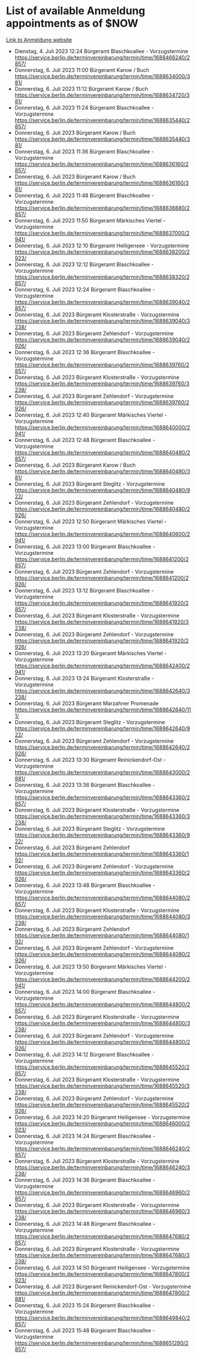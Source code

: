 # List of available Anmeldung appointments as of $NOW
[Link to Anmeldung website](https://service.berlin.de/terminvereinbarung/termin/tag.php?termin=1&anliegen[]=120686&dienstleisterlist=122210,122217,327316,122219,327312,122227,327314,122231,327346,122243,327348,122254,122252,329742,122260,329745,122262,329748,122271,327278,122273,327274,122277,327276,330436,122280,327294,122282,327290,122284,327292,122291,327270,122285,327266,122286,327264,122296,327268,150230,329760,122297,327286,122294,327284,122312,329763,122314,329775,122304,327330,122311,327334,122309,327332,317869,122281,327352,122279,329772,122283,122276,327324,122274,327326,122267,329766,122246,327318,122251,327320,122257,327322,122208,327298,122226,327300&herkunft=http%3A%2F%2Fservice.berlin.de%2Fdienstleistung%2F120686%2F)
- Dienstag, 4. Juli 2023 12:24 Bürgeramt Blaschkoallee - Vorzugstermine https://service.berlin.de/terminvereinbarung/termin/time/1688466240/2857/
- Donnerstag, 6. Juli 2023 11:00 Bürgeramt Karow / Buch https://service.berlin.de/terminvereinbarung/termin/time/1688634000/381/
- Donnerstag, 6. Juli 2023 11:12 Bürgeramt Karow / Buch https://service.berlin.de/terminvereinbarung/termin/time/1688634720/381/
- Donnerstag, 6. Juli 2023 11:24 Bürgeramt Blaschkoallee - Vorzugstermine https://service.berlin.de/terminvereinbarung/termin/time/1688635440/2857/
- Donnerstag, 6. Juli 2023  Bürgeramt Karow / Buch https://service.berlin.de/terminvereinbarung/termin/time/1688635440/381/
- Donnerstag, 6. Juli 2023 11:36 Bürgeramt Blaschkoallee - Vorzugstermine https://service.berlin.de/terminvereinbarung/termin/time/1688636160/2857/
- Donnerstag, 6. Juli 2023  Bürgeramt Karow / Buch https://service.berlin.de/terminvereinbarung/termin/time/1688636160/381/
- Donnerstag, 6. Juli 2023 11:48 Bürgeramt Blaschkoallee - Vorzugstermine https://service.berlin.de/terminvereinbarung/termin/time/1688636880/2857/
- Donnerstag, 6. Juli 2023 11:50 Bürgeramt Märkisches Viertel - Vorzugstermine https://service.berlin.de/terminvereinbarung/termin/time/1688637000/2941/
- Donnerstag, 6. Juli 2023 12:10 Bürgeramt Heiligensee - Vorzugstermine https://service.berlin.de/terminvereinbarung/termin/time/1688638200/2923/
- Donnerstag, 6. Juli 2023 12:12 Bürgeramt Blaschkoallee - Vorzugstermine https://service.berlin.de/terminvereinbarung/termin/time/1688638320/2857/
- Donnerstag, 6. Juli 2023 12:24 Bürgeramt Blaschkoallee - Vorzugstermine https://service.berlin.de/terminvereinbarung/termin/time/1688639040/2857/
- Donnerstag, 6. Juli 2023  Bürgeramt Klosterstraße - Vorzugstermine https://service.berlin.de/terminvereinbarung/termin/time/1688639040/3238/
- Donnerstag, 6. Juli 2023  Bürgeramt Zehlendorf - Vorzugstermine https://service.berlin.de/terminvereinbarung/termin/time/1688639040/2926/
- Donnerstag, 6. Juli 2023 12:36 Bürgeramt Blaschkoallee - Vorzugstermine https://service.berlin.de/terminvereinbarung/termin/time/1688639760/2857/
- Donnerstag, 6. Juli 2023  Bürgeramt Klosterstraße - Vorzugstermine https://service.berlin.de/terminvereinbarung/termin/time/1688639760/3238/
- Donnerstag, 6. Juli 2023  Bürgeramt Zehlendorf - Vorzugstermine https://service.berlin.de/terminvereinbarung/termin/time/1688639760/2926/
- Donnerstag, 6. Juli 2023 12:40 Bürgeramt Märkisches Viertel - Vorzugstermine https://service.berlin.de/terminvereinbarung/termin/time/1688640000/2941/
- Donnerstag, 6. Juli 2023 12:48 Bürgeramt Blaschkoallee - Vorzugstermine https://service.berlin.de/terminvereinbarung/termin/time/1688640480/2857/
- Donnerstag, 6. Juli 2023  Bürgeramt Karow / Buch https://service.berlin.de/terminvereinbarung/termin/time/1688640480/381/
- Donnerstag, 6. Juli 2023  Bürgeramt Steglitz - Vorzugstermine https://service.berlin.de/terminvereinbarung/termin/time/1688640480/922/
- Donnerstag, 6. Juli 2023  Bürgeramt Zehlendorf - Vorzugstermine https://service.berlin.de/terminvereinbarung/termin/time/1688640480/2926/
- Donnerstag, 6. Juli 2023 12:50 Bürgeramt Märkisches Viertel - Vorzugstermine https://service.berlin.de/terminvereinbarung/termin/time/1688640600/2941/
- Donnerstag, 6. Juli 2023 13:00 Bürgeramt Blaschkoallee - Vorzugstermine https://service.berlin.de/terminvereinbarung/termin/time/1688641200/2857/
- Donnerstag, 6. Juli 2023  Bürgeramt Zehlendorf - Vorzugstermine https://service.berlin.de/terminvereinbarung/termin/time/1688641200/2926/
- Donnerstag, 6. Juli 2023 13:12 Bürgeramt Blaschkoallee - Vorzugstermine https://service.berlin.de/terminvereinbarung/termin/time/1688641920/2857/
- Donnerstag, 6. Juli 2023  Bürgeramt Klosterstraße - Vorzugstermine https://service.berlin.de/terminvereinbarung/termin/time/1688641920/3238/
- Donnerstag, 6. Juli 2023  Bürgeramt Zehlendorf - Vorzugstermine https://service.berlin.de/terminvereinbarung/termin/time/1688641920/2926/
- Donnerstag, 6. Juli 2023 13:20 Bürgeramt Märkisches Viertel - Vorzugstermine https://service.berlin.de/terminvereinbarung/termin/time/1688642400/2941/
- Donnerstag, 6. Juli 2023 13:24 Bürgeramt Klosterstraße - Vorzugstermine https://service.berlin.de/terminvereinbarung/termin/time/1688642640/3238/
- Donnerstag, 6. Juli 2023  Bürgeramt Marzahner Promenade https://service.berlin.de/terminvereinbarung/termin/time/1688642640/111/
- Donnerstag, 6. Juli 2023  Bürgeramt Steglitz - Vorzugstermine https://service.berlin.de/terminvereinbarung/termin/time/1688642640/922/
- Donnerstag, 6. Juli 2023  Bürgeramt Zehlendorf - Vorzugstermine https://service.berlin.de/terminvereinbarung/termin/time/1688642640/2926/
- Donnerstag, 6. Juli 2023 13:30 Bürgeramt Reinickendorf-Ost - Vorzugstermine https://service.berlin.de/terminvereinbarung/termin/time/1688643000/2881/
- Donnerstag, 6. Juli 2023 13:36 Bürgeramt Blaschkoallee - Vorzugstermine https://service.berlin.de/terminvereinbarung/termin/time/1688643360/2857/
- Donnerstag, 6. Juli 2023  Bürgeramt Klosterstraße - Vorzugstermine https://service.berlin.de/terminvereinbarung/termin/time/1688643360/3238/
- Donnerstag, 6. Juli 2023  Bürgeramt Steglitz - Vorzugstermine https://service.berlin.de/terminvereinbarung/termin/time/1688643360/922/
- Donnerstag, 6. Juli 2023  Bürgeramt Zehlendorf https://service.berlin.de/terminvereinbarung/termin/time/1688643360/192/
- Donnerstag, 6. Juli 2023  Bürgeramt Zehlendorf - Vorzugstermine https://service.berlin.de/terminvereinbarung/termin/time/1688643360/2926/
- Donnerstag, 6. Juli 2023 13:48 Bürgeramt Blaschkoallee - Vorzugstermine https://service.berlin.de/terminvereinbarung/termin/time/1688644080/2857/
- Donnerstag, 6. Juli 2023  Bürgeramt Klosterstraße - Vorzugstermine https://service.berlin.de/terminvereinbarung/termin/time/1688644080/3238/
- Donnerstag, 6. Juli 2023  Bürgeramt Zehlendorf https://service.berlin.de/terminvereinbarung/termin/time/1688644080/192/
- Donnerstag, 6. Juli 2023  Bürgeramt Zehlendorf - Vorzugstermine https://service.berlin.de/terminvereinbarung/termin/time/1688644080/2926/
- Donnerstag, 6. Juli 2023 13:50 Bürgeramt Märkisches Viertel - Vorzugstermine https://service.berlin.de/terminvereinbarung/termin/time/1688644200/2941/
- Donnerstag, 6. Juli 2023 14:00 Bürgeramt Blaschkoallee - Vorzugstermine https://service.berlin.de/terminvereinbarung/termin/time/1688644800/2857/
- Donnerstag, 6. Juli 2023  Bürgeramt Klosterstraße - Vorzugstermine https://service.berlin.de/terminvereinbarung/termin/time/1688644800/3238/
- Donnerstag, 6. Juli 2023  Bürgeramt Zehlendorf - Vorzugstermine https://service.berlin.de/terminvereinbarung/termin/time/1688644800/2926/
- Donnerstag, 6. Juli 2023 14:12 Bürgeramt Blaschkoallee - Vorzugstermine https://service.berlin.de/terminvereinbarung/termin/time/1688645520/2857/
- Donnerstag, 6. Juli 2023  Bürgeramt Klosterstraße - Vorzugstermine https://service.berlin.de/terminvereinbarung/termin/time/1688645520/3238/
- Donnerstag, 6. Juli 2023  Bürgeramt Zehlendorf - Vorzugstermine https://service.berlin.de/terminvereinbarung/termin/time/1688645520/2926/
- Donnerstag, 6. Juli 2023 14:20 Bürgeramt Heiligensee - Vorzugstermine https://service.berlin.de/terminvereinbarung/termin/time/1688646000/2923/
- Donnerstag, 6. Juli 2023 14:24 Bürgeramt Blaschkoallee - Vorzugstermine https://service.berlin.de/terminvereinbarung/termin/time/1688646240/2857/
- Donnerstag, 6. Juli 2023  Bürgeramt Klosterstraße - Vorzugstermine https://service.berlin.de/terminvereinbarung/termin/time/1688646240/3238/
- Donnerstag, 6. Juli 2023 14:36 Bürgeramt Blaschkoallee - Vorzugstermine https://service.berlin.de/terminvereinbarung/termin/time/1688646960/2857/
- Donnerstag, 6. Juli 2023  Bürgeramt Klosterstraße - Vorzugstermine https://service.berlin.de/terminvereinbarung/termin/time/1688646960/3238/
- Donnerstag, 6. Juli 2023 14:48 Bürgeramt Blaschkoallee - Vorzugstermine https://service.berlin.de/terminvereinbarung/termin/time/1688647680/2857/
- Donnerstag, 6. Juli 2023  Bürgeramt Klosterstraße - Vorzugstermine https://service.berlin.de/terminvereinbarung/termin/time/1688647680/3238/
- Donnerstag, 6. Juli 2023 14:50 Bürgeramt Heiligensee - Vorzugstermine https://service.berlin.de/terminvereinbarung/termin/time/1688647800/2923/
- Donnerstag, 6. Juli 2023  Bürgeramt Reinickendorf-Ost - Vorzugstermine https://service.berlin.de/terminvereinbarung/termin/time/1688647800/2881/
- Donnerstag, 6. Juli 2023 15:24 Bürgeramt Blaschkoallee - Vorzugstermine https://service.berlin.de/terminvereinbarung/termin/time/1688649840/2857/
- Donnerstag, 6. Juli 2023 15:48 Bürgeramt Blaschkoallee - Vorzugstermine https://service.berlin.de/terminvereinbarung/termin/time/1688651280/2857/
